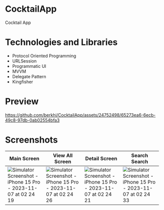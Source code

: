 # CocktailApp
Cocktail App

# Technologies and Libraries
* Protocol Oriented Programming
* URLSession
* Programmatic UI
* MVVM
* Delegate Pattern
* Kingfisher

# Preview
https://github.com/berkhi/CocktailApp/assets/24752498/65273ea6-6ecb-49c8-97db-0ab02554bfa3

# Screenshots
| Main Screen  | View All Screen | Detail Screen | Search Search |
| ----------- | ------------- | ------------- | ------------- |
| ![Simulator Screenshot - iPhone 15 Pro - 2023-11-07 at 02 24 19](https://github.com/berkhi/CocktailApp/assets/24752498/8c58b7f3-12fb-483a-8be3-68fafbd820c6) | ![Simulator Screenshot - iPhone 15 Pro - 2023-11-07 at 02 24 26](https://github.com/berkhi/CocktailApp/assets/24752498/84721523-e5ff-4091-a588-80cb657a1b57) | ![Simulator Screenshot - iPhone 15 Pro - 2023-11-07 at 02 24 21](https://github.com/berkhi/CocktailApp/assets/24752498/95e9f018-369b-42fd-9f05-8e974c349bdd) | ![Simulator Screenshot - iPhone 15 Pro - 2023-11-07 at 02 24 33](https://github.com/berkhi/CocktailApp/assets/24752498/1444833d-a62a-4fe4-9684-28138ee8f2b7) |





